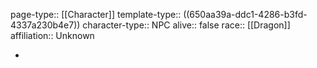 page-type:: [[Character]]
template-type:: ((650aa39a-ddc1-4286-b3fd-4337a230b4e7))
character-type:: NPC
alive:: false
race:: [[Dragon]]
affiliation:: Unknown

-
